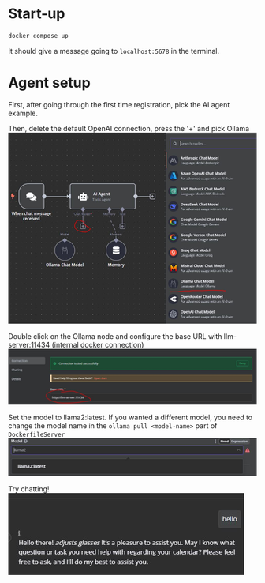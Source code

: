 # Start-up

```bash
docker compose up
```

It should give a message going to ```localhost:5678``` in the terminal.

# Agent setup
First, after going through the first time registration, pick the AI agent example.

Then, delete the default OpenAI connection, press the '+' and pick Ollama
![step 1](images/step_1.JPG)

Double click on the Ollama node and configure the base URL with llm-server:11434 (internal docker connection)
![step 2](images/step_2.JPG)

Set the model to llama2:latest. If you wanted a different model, you need to change the model name in the ```ollama pull <model-name>``` part of ```DockerfileServer```
![step 3](images/step_3.JPG)

Try chatting!
![step 4](images/step_4.JPG)